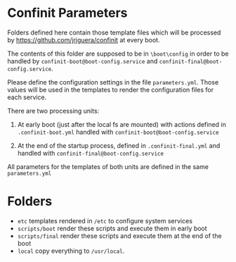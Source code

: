 # Confinit Parameters

Folders defined here contain those template files which will be
processed by https://github.com/jriguera/confinit at every boot.

The contents of this folder are supposed to be in `\boot\config` in order
to be handled by `confinit-boot@boot-config.service` and
`confinit-final@boot-config.service`.

Please define the configuration settings in the file `parameters.yml`.
Those values will be used in the templates to render the configuration files
for each service.

There are two processing units:

1. At early boot (just after the local fs are mounted) with actions defined in 
`.confinit-boot.yml` handled with `confinit-boot@boot-config.service`

2. At the end of the startup process, defined in `.confinit-final.yml` and
handled with `confinit-final@boot-config.service`

All parameters for the templates of both units are defined in the same
`parameters.yml`

# Folders

* `etc` templates rendered in `/etc` to configure system services
* `scripts/boot` render these scripts and execute them in early boot
* `scripts/final` render these scripts and execute them at the end of the boot
* `local` copy everything to `/usr/local`.

